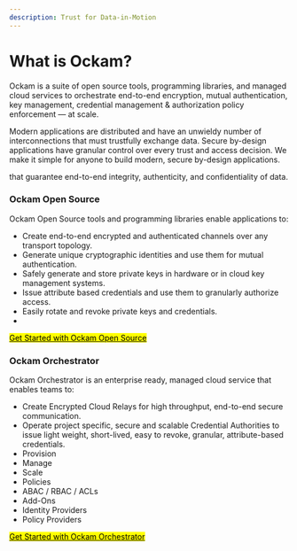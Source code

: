 ```yaml
---
description: Trust for Data-in-Motion
---
```


# What is Ockam?

Ockam is a suite of open source tools, programming libraries, and managed cloud services to orchestrate end-to-end encryption, mutual authentication, key management, credential management & authorization policy enforcement — at scale.

Modern applications are distributed and have an unwieldy number of interconnections that must trustfully exchange data. Secure by-design applications have granular control over every trust and access decision. We make it simple for anyone to build modern, secure by-design applications.

that guarantee end-to-end integrity, authenticity, and confidentiality of data.

### Ockam Open Source

Ockam Open Source tools and programming libraries enable applications to:

* Create end-to-end encrypted and authenticated channels over any transport topology.
* Generate unique cryptographic identities and use them for mutual authentication.
* Safely generate and store private keys in hardware or in cloud key management systems.
* Issue attribute based credentials and use them to granularly authorize access.
* Easily rotate and revoke private keys and credentials.
*

<mark style="background-color:yellow;"></mark>[<mark style="background-color:yellow;">Get Started with Ockam Open Source</mark>](get-started/)<mark style="background-color:yellow;"></mark>

### Ockam Orchestrator

Ockam Orchestrator is an enterprise ready, managed cloud service that enables teams to:

* Create Encrypted Cloud Relays for high throughput, end-to-end secure communication.
* Operate project specific, secure and scalable Credential Authorities to issue light weight, short-lived, easy to revoke, granular, attribute-based credentials.
* Provision&#x20;
* Manage
* Scale
* Policies
* ABAC / RBAC / ACLs
* Add-Ons
* Identity Providers
* Policy Providers

<mark style="background-color:yellow;"></mark>[<mark style="background-color:yellow;">Get Started with Ockam Orchestrator</mark>](orchestrator/get-started.md)<mark style="background-color:yellow;"></mark>
